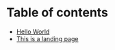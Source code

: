 # Table of contents

* [Hello World](README.md)
* [This is a landing page](this-is-a-landing-page.md)
